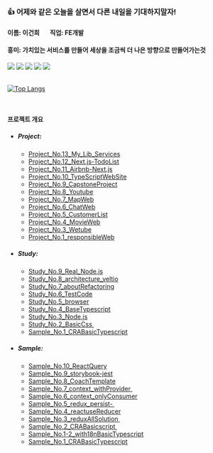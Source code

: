 ### 👍  어제와 같은 오늘을 살면서 다른 내일을 기대하지말자!
<h4>
    이름: 이건희 &nbsp;&nbsp;&nbsp;&nbsp;&nbsp;&nbsp;직업: FE개발
</h4>    
<h4>흥미: 가치있는 서비스를 만들어 세상을 조금씩 더 나은 방향으로 만들어가는것</h4>

<div>
<img src="https://img.shields.io/badge/HTML5-E34F26?style=flat-square&logo=HTML5&logoColor=white"/>
<img src="https://img.shields.io/badge/CSS3-1572B6?style=flat-square&logo=CSS3&logoColor=white"/>
<img src="https://img.shields.io/badge/JavaScript-F7DF1E?style=flat-square&logo=JavaScript&logoColor=white"/>
<img src="https://img.shields.io/badge/TypeScript-3178C6?style=flat-square&logo=TypeScript&logoColor=white"/>
<img src="https://img.shields.io/badge/React-61DAFB?style=flat-square&logo=React&logoColor=white"/>
</div> 
<br/>

[![Top Langs](https://github-readme-stats.vercel.app/api/top-langs/?username=Leegunhee777)](https://github.com/anuraghazra/github-readme-stats)


<br/>
<h4>프로젝트 개요</h4>
<ul>
     <li><h5>Project:</h5>
        <ul>
         <a href="https://github.com/Leegunhee777/Project_No.13_My_Lib_Services"><li>Project_No.13_My_Lib_Services</li></a>
         <a href="https://github.com/Leegunhee777/Project_No.12_Next.js-TodoList"><li>Project_No.12_Next.js-TodoList</li></a>
         <a href="https://github.com/Leegunhee777/Project_No.11_Airbnb-Next.js"><li>Project_No.11_Airbnb-Next.js</li></a>
         <a href="https://github.com/Leegunhee777/Project_No.10_TypeScriptWebSite"><li>Project_No.10_TypeScriptWebSite</li></a>
         <a href="https://github.com/Leegunhee777/Project_No.9_CapstoneProject"><li>Project_No.9_CapstoneProject</li></a>
         <a href="https://github.com/Leegunhee777/Project_No.8_Youtube"><li>Project_No.8_Youtube</li></a>
         <a href="https://github.com/Leegunhee777/Project_No.7_MapWeb"><li>Project_No.7_MapWeb</li></a>
         <a href="https://github.com/Leegunhee777/Project_No.6_ChatWeb"><li>Project_No.6_ChatWeb</li></a>
         <a href="https://github.com/Leegunhee777/Project_No.5_CustomerList"><li>Project_No.5_CustomerList</li></a>
         <a href="https://github.com/Leegunhee777/Project_No.4_MovieWeb"><li>Project_No.4_MovieWeb</li></a>
         <a href="https://github.com/Leegunhee777/Project_No.3_Wetube"><li>Project_No.3_Wetube</li></a>
         <a href="https://github.com/Leegunhee777/Project_No.1_responsibleWeb"><li>Project_No.1_responsibleWeb</li></a>  
        </ul>
    </li>
    <li>
       <h5>Study:</h5>
         <ul>
             <a href="https://github.com/Leegunhee777/Study_No.9_Real_Node.js"><li>Study_No.9_Real_Node.js</li></a>
             <a href="https://github.com/Leegunhee777/Study_No.8_architecture_veltio"><li>Study_No.8_architecture_veltio</li></a>
             <a href="https://github.com/Leegunhee777/Study_No.7_aboutRefactoring"><li>Study_No.7_aboutRefactoring</li></a>
             <a href="https://github.com/Leegunhee777/Study_No.6_TestCode"><li>Study_No.6_TestCode</li></a>
             <a href="https://github.com/Leegunhee777/Study_No.5_browser"><li>Study_No.5_browser</li></a>
             <a href="https://github.com/Leegunhee777/Study_No.4_BaseTypescript"><li>Study_No.4_BaseTypescript</li></a>
             <a href="https://github.com/Leegunhee777/Study_No.3_Node.js"><li>Study_No.3_Node.js</li></a>
             <a href="https://github.com/Leegunhee777/Study_No.2_BasicCss"><li>Study_No.2_BasicCss </li></a>
             <a href="https://github.com/Leegunhee777/Study_No.1_BasicScript"><li>Sample_No.1_CRABasicTypescript</li></a>
        </ul>
    </li>
        <li>
       <h5>Sample:</h5>
         <ul>
             <a href="https://github.com/Leegunhee777/Sample_No.10_ReactQuery"><li>Sample_No.10_ReactQuery</li></a>
             <a href="https://github.com/Leegunhee777/Sample_No.9_storybook-jest"><li>Sample_No.9_storybook-jest</li></a>
             <a href="https://github.com/Leegunhee777/Sample_No.8_CoachTemplate"><li>Sample_No.8_CoachTemplate</li></a>
             <a href="https://github.com/Leegunhee777/Sample_No.7_context_withProvider"><li>Sample_No.7_context_withProvider </li></a>
             <a href="https://github.com/Leegunhee777/Sample_No.6_context_onlyConsumer"><li>Sample_No.6_context_onlyConsumer</li></a>
             <a href="https://github.com/Leegunhee777/Sample_No.5_redux_persist-"><li>Sample_No.5_redux_persist- </li></a>
             <a href="https://github.com/Leegunhee777/Sample_No.4_reactuseReducer"><li>Sample_No.4_reactuseReducer</li></a>
             <a href="https://github.com/Leegunhee777/Sample_No.3_reduxAllSolution"><li>Sample_No.3_reduxAllSolution </li></a>
             <a href="https://github.com/Leegunhee777/Sample_No.2_CRABasicscript"><li>Sample_No.2_CRABasicscript </li></a>
             <a href="https://github.com/Leegunhee777/Sample_No.1-2_with18nBasicTypescript"><li>Sample_No.1-2_with18nBasicTypescript</li></a>
             <a href="https://github.com/Leegunhee777/Sample_No.1_CRABasicTypescript"><li>Sample_No.1_CRABasicTypescript</li></a>
        </ul>
    </li>
    
</ul>


<!--
**Leegunhee777/Leegunhee777** is a ✨ _special_ ✨ repository because its `README.md` (this file) appears on your GitHub profile.


Here are some ideas to get you started:

- 🔭 I’m currently working on ...
- 🌱 I’m currently learning ...
- 👯 I’m looking to collaborate on ...
- 🤔 I’m looking for help with ...
- 💬 Ask me about ...
- 📫 How to reach me: ...
- 😄 Pronouns: ...
- ⚡ Fun fact: ...
-->
